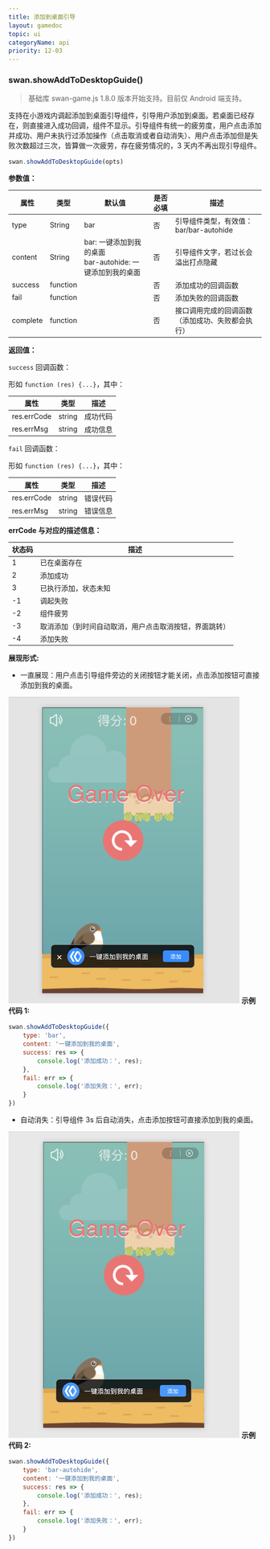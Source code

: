 ```yaml
---
title: 添加到桌面引导
layout: gamedoc
topic: ui
categoryName: api
priority: 12-03
---
```


### swan.showAddToDesktopGuide()

> 基础库 swan-game.js 1.8.0 版本开始支持。目前仅 Android 端支持。

支持在小游戏内调起添加到桌面引导组件，引导用户添加到桌面。若桌面已经存在，则直接进入成功回调，组件不显示。引导组件有统一的疲劳度，用户点击添加并成功、用户未执行过添加操作（点击取消或者自动消失）、用户点击添加但是失败次数超过三次，皆算做一次疲劳，存在疲劳情况的，3 天内不再出现引导组件。

```js
swan.showAddToDesktopGuide(opts)
```

**参数值：**

|属性|类型|默认值|是否必填|描述|
|---|-------|---|-------|-------|
|type|String|bar|否|引导组件类型，有效值： bar/bar-autohide|
|content|String|bar: 一键添加到我的桌面 <br> bar-autohide: 一键添加到我的桌面|否|引导组件文字，若过长会溢出打点隐藏|
|success|function||否|添加成功的回调函数|
|fail|function||否|添加失败的回调函数|
|complete|function||否|接口调用完成的回调函数（添加成功、失败都会执行）|

**返回值：**

`success` 回调函数：

形如 `function (res) {...}`，其中：

|属性|类型|描述|
|-|-|-|
|res.errCode|string|成功代码|
|res.errMsg|string|成功信息|

`fail` 回调函数：

形如 `function (res) {...}`，其中：

|属性|类型|描述|
|-|-|-|
|res.errCode|string|错误代码|
|res.errMsg|string|错误信息|

**errCode 与对应的描述信息：**

|状态码|描述|
|-|-|
|1|已在桌面存在|
|2|添加成功|
|3|已执行添加，状态未知 |
|-1|调起失败|
|-2|组件疲劳|
|-3|取消添加（到时间自动取消，用户点击取消按钮，界面跳转）|
|-4|添加失败|

**展现形式:**

* 一直展现：用户点击引导组件旁边的关闭按钮才能关闭，点击添加按钮可直接添加到我的桌面。

![图片](../../../../img/game/assets/bar.png)
**示例代码 1:**

```js
swan.showAddToDesktopGuide({
    type: 'bar',
    content: '一键添加到我的桌面',
    success: res => {
        console.log('添加成功：', res);
    },
    fail: err => {
        console.log('添加失败：', err);
    }
})
```

* 自动消失：引导组件 3s 后自动消失，点击添加按钮可直接添加到我的桌面。

![图片](../../../../img/game/assets/barAutohide.png)
**示例代码 2:**

```js
swan.showAddToDesktopGuide({
    type: 'bar-autohide',
    content: '一键添加到我的桌面',
    success: res => {
        console.log('添加成功：', res);
    },
    fail: err => {
        console.log('添加失败：', err);
    }
})
```
